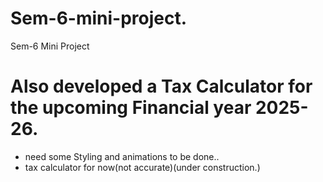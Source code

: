 # Sem-6-mini-project.
Sem-6 Mini Project
# Also developed a Tax Calculator for the upcoming Financial year 2025-26.
- need some Styling and animations to be done..<br>
- tax calculator for now(not accurate)(under construction.)
